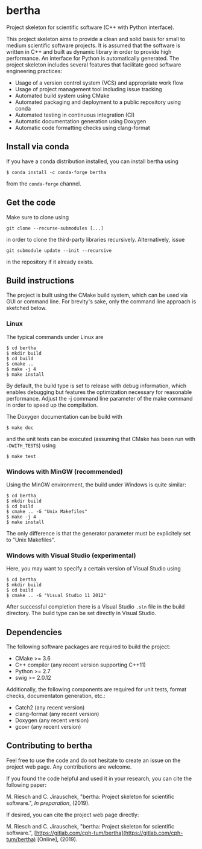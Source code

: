 # bertha

Project skeleton for scientific software (C++ with Python interface).

This project skeleton aims to provide a clean and solid basis for small to
medium scientific software projects. It is assumed that the software is
written in C++ and built as dynamic library in order to provide high
performance. An interface for Python is automatically generated. The project
skeleton includes several features that facilitate good software engineering
practices:

 - Usage of a version control system (VCS) and appropriate work flow
 - Usage of project management tool including issue tracking
 - Automated build system using CMake
 - Automated packaging and deployment to a public repository using conda
 - Automated testing in continuous integration (CI)
 - Automatic documentation generation using Doxygen
 - Automatic code formatting checks using clang-format

## Install via conda

If you have a conda distribution installed, you can install bertha using

    $ conda install -c conda-forge bertha

from the `conda-forge` channel.

## Get the code

Make sure to clone using

    git clone --recurse-submodules [...]

in order to clone the third-party libraries recursively. Alternatively, issue

    git submodule update --init --recursive

in the repository if it already exists.

## Build instructions

The project is built using the CMake build system, which can be used via GUI
or command line. For brevity's sake, only the command line approach is
sketched below.

### Linux

The typical commands under Linux are

    $ cd bertha
    $ mkdir build
    $ cd build
    $ cmake ..
    $ make -j 4
    $ make install

By default, the build type is set to release with debug information, which
enables debugging but features the optimization necessary for reasonable
performance. Adjust the -j command line parameter of the make command in
order to speed up the compilation.

The Doxygen documentation can be build with

    $ make doc

and the unit tests can be executed (assuming that CMake has been run with
`-DWITH_TESTS`) using

    $ make test

### Windows with MinGW (recommended)

Using the MinGW environment, the build under Windows is quite similar:

    $ cd bertha
    $ mkdir build
    $ cd build
    $ cmake .. -G "Unix Makefiles"
    $ make -j 4
    $ make install

The only difference is that the generator parameter must be explicitely set
to "Unix Makefiles".

### Windows with Visual Studio (experimental)

Here, you may want to specify a certain version of Visual Studio using

    $ cd bertha
    $ mkdir build
    $ cd build
    $ cmake .. -G "Visual Studio 11 2012"

After successful completion there is a Visual Studio `.sln` file in the build
directory. The build type can be set directly in Visual Studio.

## Dependencies

The following software packages are required to build the project:

 - CMake >= 3.6
 - C++ compiler (any recent version supporting C++11)
 - Python >= 2.7
 - swig >= 2.0.12

Additionally, the following components are required for unit tests, format
checks, documentaton generation, etc.:

 - Catch2 (any recent version)
 - clang-format (any recent version)
 - Doxygen (any recent version)
 - gcovr (any recent version)

## Contributing to bertha

Feel free to use the code and do not hesitate to create an issue on the
project web page. Any contributions are welcome.

If you found the code helpful and used it in your research, you can cite
the following paper:

M. Riesch and C. Jirauschek, "bertha: Project skeleton for scientific
software.", *In preparation*, (2019).

If desired, you can cite the project web page directly:

M. Riesch and C. Jirauschek, "bertha: Project skeleton for scientific
software.",
[https://gitlab.com/cph-tum/bertha](https://gitlab.com/cph-tum/bertha)
[Online], (2019).
